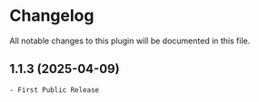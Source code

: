 # Changelog
All notable changes to this plugin will be documented in this file.

## 1.1.3 (2025-04-09)

    - First Public Release
